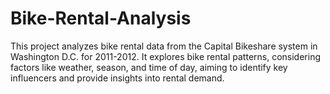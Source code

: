 # Bike-Rental-Analysis
This project analyzes bike rental data from the Capital Bikeshare system in Washington D.C. for 2011-2012. It explores bike rental patterns, considering factors like weather, season, and time of day, aiming to identify key influencers and provide insights into rental demand.
